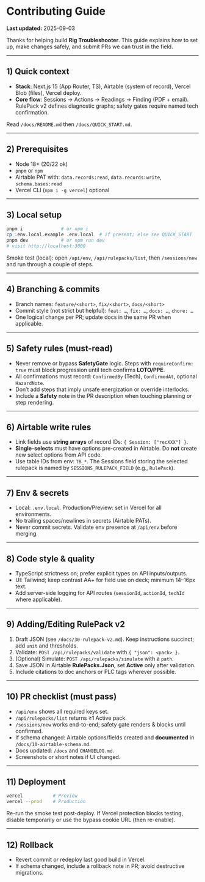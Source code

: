 # Contributing Guide

**Last updated:** 2025-09-03

Thanks for helping build **Rig Troubleshooter**. This guide explains how to set up, make changes safely, and submit PRs we can trust in the field.

---

## 1) Quick context
- **Stack**: Next.js 15 (App Router, TS), Airtable (system of record), Vercel Blob (files), Vercel deploy.
- **Core flow**: Sessions → Actions → Readings → Finding (PDF + email). RulePack v2 defines diagnostic graphs; safety gates require named tech confirmation.

Read `/docs/README.md` then `/docs/QUICK_START.md`.

---

## 2) Prerequisites
- Node 18+ (20/22 ok)
- `pnpm` or `npm`
- Airtable PAT with: `data.records:read`, `data.records:write`, `schema.bases:read`
- Vercel CLI (`npm i -g vercel`) optional

---

## 3) Local setup
```bash
pnpm i              # or npm i
cp .env.local.example .env.local  # if present; else see QUICK_START
pnpm dev            # or npm run dev
# visit http://localhost:3000
```

Smoke test (local): open `/api/env`, `/api/rulepacks/list`, then `/sessions/new` and run through a couple of steps.

---

## 4) Branching & commits
- Branch names: `feature/<short>`, `fix/<short>`, `docs/<short>`
- Commit style (not strict but helpful): `feat: …`, `fix: …`, `docs: …`, `chore: …`
- One logical change per PR; update docs in the same PR when applicable.

---

## 5) Safety rules (must-read)
- Never remove or bypass **SafetyGate** logic. Steps with `requireConfirm: true` must block progression until tech confirms **LOTO/PPE**.
- All confirmations must record: `ConfirmedBy` (Tech), `ConfirmedAt`, optional `HazardNote`.
- Don’t add steps that imply unsafe energization or override interlocks.
- Include a **Safety** note in the PR description when touching planning or step rendering.

---

## 6) Airtable write rules
- Link fields use **string arrays** of record IDs: `{ Session: ["recXXX"] }`.
- **Single-selects** must have options pre-created in Airtable. Do **not** create new select options from API code.
- Use table IDs from env: `TB_*`. The Sessions field storing the selected rulepack is named by `SESSIONS_RULEPACK_FIELD` (e.g., `RulePack`).

---

## 7) Env & secrets
- Local: `.env.local`. Production/Preview: set in Vercel for all environments.
- No trailing spaces/newlines in secrets (Airtable PATs).
- Never commit secrets. Validate env presence at `/api/env` before merging.

---

## 8) Code style & quality
- TypeScript strictness on; prefer explicit types on API inputs/outputs.
- UI: Tailwind; keep contrast AA+ for field use on deck; minimum 14–16px text.
- Add server-side logging for API routes (`sessionId`, `actionId`, `techId` where applicable).

---

## 9) Adding/Editing RulePack v2
1. Draft JSON (see `/docs/30-rulepack-v2.md`). Keep instructions succinct; add `unit` and thresholds.
2. Validate: `POST /api/rulepacks/validate` with `{ "json": <pack> }`.
3. (Optional) Simulate: `POST /api/rulepacks/simulate` with a `path`.
4. Save JSON in Airtable **RulePacks.Json**, set **Active** only after validation.
5. Include citations to doc anchors or PLC tags wherever possible.

---

## 10) PR checklist (must pass)
- `/api/env` shows all required keys set.
- `/api/rulepacks/list` returns ≥1 Active pack.
- `/sessions/new` works end-to-end; safety gate renders & blocks until confirmed.
- If schema changed: Airtable options/fields created and **documented** in `/docs/10-airtable-schema.md`.
- Docs updated: `/docs` and `CHANGELOG.md`.
- Screenshots or short notes if UI changed.

---

## 11) Deployment
```bash
vercel           # Preview
vercel --prod    # Production
```
Re-run the smoke test post-deploy. If Vercel protection blocks testing, disable temporarily or use the bypass cookie URL (then re-enable).

---

## 12) Rollback
- Revert commit or redeploy last good build in Vercel.
- If schema changed, include a rollback note in PR; avoid destructive migrations.
